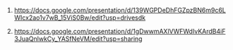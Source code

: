 1. https://docs.google.com/presentation/d/139WGPDeDhFGZpzBN6m9c6LWIcx2ao1v7wB_15ViS0Bw/edit?usp=drivesdk

2. https://docs.google.com/presentation/d/1gDwwmAXlVWFWdIvKArdB4iF3JuaQnlwkCy_YASfNeVM/edit?usp=sharing
